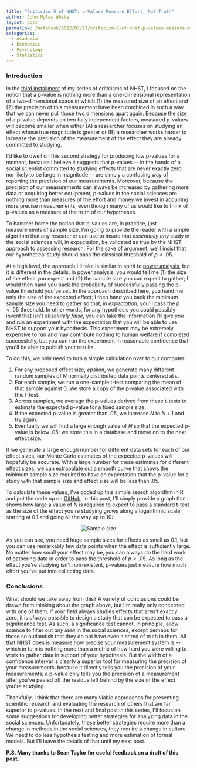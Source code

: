 ```yaml
---
title: "Criticism 5 of NHST: p-Values Measure Effort, Not Truth"
author: John Myles White
layout: post
permalink: /notebook/2012/07/17/criticism-5-of-nhst-p-values-measure-effort-not-truth/
categories:
  - Academia
  - Economics
  - Psychology
  - Statistics
---
```


### Introduction

In the [third installment](http://www.johnmyleswhite.com/notebook/2012/05/14/criticism-3-of-nhst-essential-information-is-lost-when-transforming-2d-data-into-a-1d-measure/) of my series of criticisms of NHST, I focused on the notion that a p-value is nothing more than a one-dimensional representation of a two-dimensional space in which (1) the measured size of an effect and (2) the precision of this measurement have been combined in such a way that we can never pull those two dimensions apart again. Because the size of a p-value depends on two fully independent factors, measured p-values will become smaller when either (A) a researcher focuses on studying an effect whose true magnitude is greater or (B) a researcher works harder to increase the precision of the measurement of the effect they are already committed to studying.

I'd like to dwell on this second strategy for producing low p-values for a moment, because I believe it suggests that p-values -- in the hands of a social scientist committed to studying effects that are never exactly zero nor likely to be large in magnitude -- are simply a confusing way of reporting the precision of our measurements. Moreover, because the precision of our measurements can always be increased by gathering more data or acquiring better equipment, p-values in the social sciences are nothing more than measures of the effort and money we invest in acquiring more precise measurements, even though many of us would like to think of p-values as a measure of the truth of our hypotheses.

To hammer home the notion that p-values are, in practice, just measurements of sample size, I'm going to provide the reader with a simple algorithm that any researcher can use to insure that *essentially any* study in the social sciences will, in expectation, be validated as true by the NHST approach to assessing research. For the sake of argument, we'll insist that our hypothetical study should pass the classical threshold of $p < .05$.

At a high level, the approach I'll take is similar in spirit to [power analysis](http://en.wikipedia.org/wiki/Statistical_power), but it is different in the details. In power analysis, you would tell me (1) the size of the effect you expect and (2) the sample size you can expect to gather; I would then hand you back the probability of successfully passing the p-value threshold you've set. In the approach described here, you hand me only the size of the expected effect; I then hand you back the minimum sample size you need to gather so that, *in expectation*, you'll pass the $p < .05$ threshold. In other words, for any hypothesis you could possibly invent that isn't *absolutely false*, you can take the information I'll give you and run an experiment with the expectation that you will be able to use NHST to support your hypothesis. This experiment may be extremely expensive to run and may contribute nothing to human welfare if completed successfully, but you can run the experiment in reasonable confidence that you'll be able to publish your results.

To do this, we only need to turn a simple calculation over to our computer:

1.  For any proposed effect size, $epsilon$, we generate many different random samples of $N$ normally distributed data points centered at $\epsilon$.
2.  For each sample, we run a one-sample t-test comparing the mean of that sample against $0$. We store a copy of the p-value associated with this t-test.
3.  Across samples, we average the p-values derived from these t-tests to estimate the expected p-value for a fixed sample size.
4.  If the expected p-value is greater than $.05$, we increase $N$ to $N + 1$ and try again.
5.  Eventually we will find a large enough value of $N$ so that the expected p-value is below $.05$: we store this in a database and move on to the next effect size.

If we generate a large enough number for different data sets for each of our effect sizes, our Monte Carlo estimates of the expected p-values will hopefully be accurate. With a large number for these estimates for different effect sizes, we can extrapolate out a smooth curve that shows the minimum sample size required to have an expectation that the p-value for a study with that sample size and effect size will be less than $.05$.

To calculate these values, I've coded up this simple search algorithm in R and put the code up on [GitHub](https://github.com/johnmyleswhite/NHSTExamples). In this post, I'll simply provide a graph that shows how large a value of $N$ is required to expect to pass a standard t-test as the size of the effect you're studying grows along a logarithmic scale starting at 0.1 and going all the way up to 10:

<center>
  <img src="http://www.johnmyleswhite.com/notebook/wp-content/uploads/2012/07/sample_size.png" alt="Sample size" />
</center>

As you can see, you need huge sample sizes for effects as small as 0.1, but you can use remarkably few data points when the effect is sufficiently large. No matter how small your effect may be, you can always do the hard work of gathering data in order to pass the threshold of $p < .05$. As long as the effect you're studying isn't non-existent, p-values just measure how much effort you've put into collecting data.

### Conclusions

What should we take away from this? A variety of conclusions could be drawn from thinking about the graph above, but I'm really only concerned with one of them: if your field always studies effects that aren't exactly zero, it is *always* possible to design a study that can be expected to pass a significance test. As such, a significance test cannot, in principle, allow science to filter out *any idea* in the social sciences, except perhaps for those so outlandish that they do not have even a shred of truth in them. All that NHST does is measure how precise your measurement system is -- which in turn is nothing more than a metric of how hard you were willing to work to gather data in support of your hypothesis. But the width of a confidence interval is clearly a superior tool for measuring the precision of your measurements, because it directly tells you the precision of your measurements; a p-value only tells you the precision of a measurement after you've pealed off the residue left behind by the size of the effect you're studying.

Thankfully, I think that there are many viable approaches for presenting scientific research and evaluating the research of others that are far superior to p-values. In the next and final post in this series, I'll focus on some suggestions for developing better strategies for analyzing data in the social sciences. Unfortunately, these better strategies require more than a change in methods in the social sciences, they require a change in culture. We need to do less hypothesis testing and more estimation of formal models. But I'll leave the details of that until my next post.

**P.S. Many thanks to Sean Taylor for useful feedback on a draft of this post.**
